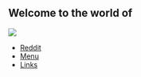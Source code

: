 ## Welcome to the world of
<img src="https://i.ytimg.com/vi/G5Ipr0KZ3NE/hqdefault.jpg">

<nav>
  <ul>
    <li><a href="https://reddit.com">Reddit</a></li>
    <li><a href="https://DDUKES5.github.io/cats.md">Menu</a></li>
    <li><a href="#">Links</a></li>
  </ul>
</nav>
